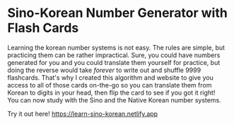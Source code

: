 # Sino-Korean Number Generator with Flash Cards

Learning the korean number systems is not easy. The rules are simple, but practicing them can be rather impractical. Sure, you could have numbers generated for you and you could translate them yourself for practice, but doing the reverse would take _forever_ to write out and shuffle 9999 flashcards. That's why I created this algorithm and website to give you access to all of those cards on-the-go so you can translate them from Korean to digits in your head, then flip the card to see if you got it right! <br> You can now study with the Sino and the Native Korean number systems.

Try it out here! https://learn-sino-korean.netlify.app
